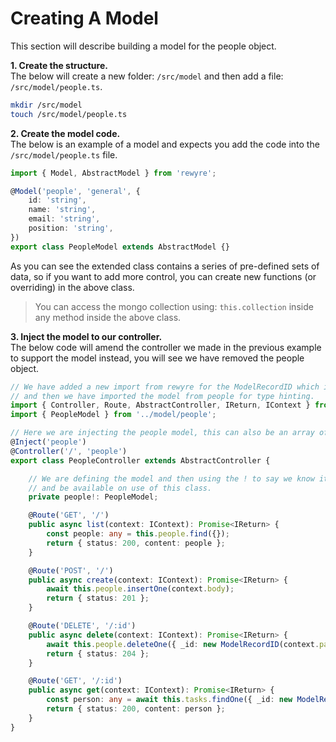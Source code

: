 # Creating A Model

This section will describe building a model for the people object.

**1. Create the structure.**  
The below will create a new folder: `/src/model` and then add a file: `/src/model/people.ts`.

```bash
mkdir /src/model
touch /src/model/people.ts
```

**2. Create the model code.**  
The below is an example of a model and expects you add the code into the `/src/model/people.ts` file.

```typescript
import { Model, AbstractModel } from 'rewyre';

@Model('people', 'general', {
	id: 'string',
	name: 'string',
	email: 'string',
	position: 'string',
})
export class PeopleModel extends AbstractModel {}
```

As you can see the extended class contains a series of pre-defined sets of data, so if you want to add more control, you can create new functions (or overriding) in the above class.

> You can access the mongo collection using: `this.collection` inside any method inside the above class.

**3. Inject the model to our controller.**  
The below code will amend the controller we made in the previous example to support the model instead, you will see we have removed the people object.

```typescript
// We have added a new import from rewyre for the ModelRecordID which is mapped to ObjectID from MongoDB
// and then we have imported the model from people for type hinting.
import { Controller, Route, AbstractController, IReturn, IContext } from 'rewyre';
import { PeopleModel } from '../model/people';

// Here we are injecting the people model, this can also be an array of many injects.
@Inject('people')
@Controller('/', 'people')
export class PeopleController extends AbstractController {

	// We are defining the model and then using the ! to say we know it will definitely be that
	// and be available on use of this class.
	private people!: PeopleModel;

	@Route('GET', '/')
	public async list(context: IContext): Promise<IReturn> {
		const people: any = this.people.find({});
		return { status: 200, content: people };
	}

	@Route('POST', '/')
	public async create(context: IContext): Promise<IReturn> {
		await this.people.insertOne(context.body);
		return { status: 201 };
	}

	@Route('DELETE', '/:id')
	public async delete(context: IContext): Promise<IReturn> {
		await this.people.deleteOne({ _id: new ModelRecordID(context.params.id) });
		return { status: 204 };
	}

	@Route('GET', '/:id')
	public async get(context: IContext): Promise<IReturn> {
		const person: any = await this.tasks.findOne({ _id: new ModelRecordID(context.params.id) });
		return { status: 200, content: person };
	}
}
```